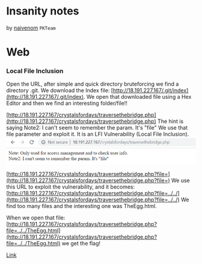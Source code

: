 # Insanity notes

by [naivenom](https://ctftime.org/user/38647) `PKTeam`


# Web
### Local File Inclusion
Open the URL, after simple and quick directory bruteforcing we find a directory .git. We download the Index file: [http://18.191.227.167/.git/index](http://18.191.227.167/.git/index). We open that downloaded file using a Hex Editor and then we find an interesting folder/file!!

[http://18.191.227.167/crystalsfordays/traversethebridge.php](http://18.191.227.167/crystalsfordays/traversethebridge.php) The hint is saying Note2: I can't seem to remember the param. It's "file" We use that file parameter and exploit it. It is an LFI Vulnerability (Local File Inclusion).
![img](https://github.com/naivenom/insane/blob/master/pictures/1.png)

[http://18.191.227.167/crystalsfordays/traversethebridge.php?file=](http://18.191.227.167/crystalsfordays/traversethebridge.php?file=) We use this URL to exploit the vulnerability, and it becomes:
[http://18.191.227.167/crystalsfordays/traversethebridge.php?file=../../](http://18.191.227.167/crystalsfordays/traversethebridge.php?file=../../) We find too many files and the interesting one was TheEgg.html.

When we open that file: [http://18.191.227.167/crystalsfordays/traversethebridge.php?file=../../TheEgg.html](http://18.191.227.167/crystalsfordays/traversethebridge.php?file=../../TheEgg.html) we get the flag!

[Link](https://github.com/ImperiumCTF/Writeups/blob/master/TUCTF%202018/Web/Easter_Egg:_Crystal_Gate.md)
